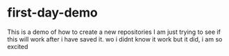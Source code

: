 # first-day-demo
This is a demo of how to create a new repositories
I am just trying to see if this will work after i have saved it.
wo i didnt know it work but it did, i am so excited
